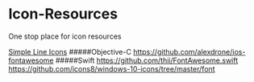# Icon-Resources
One stop place for icon resources

[Simple Line Icons](https://github.com/thesabbir/simple-line-icons)
#####Objective-C 
https://github.com/alexdrone/ios-fontawesome
#####Swift
https://github.com/thii/FontAwesome.swift
https://github.com/icons8/windows-10-icons/tree/master/font
